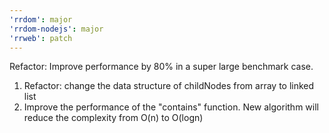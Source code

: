 ```yaml
---
'rrdom': major
'rrdom-nodejs': major
'rrweb': patch
---
```


Refactor: Improve performance by 80% in a super large benchmark case.

1. Refactor: change the data structure of childNodes from array to linked list
2. Improve the performance of the "contains" function. New algorithm will reduce the complexity from O(n) to O(logn)
